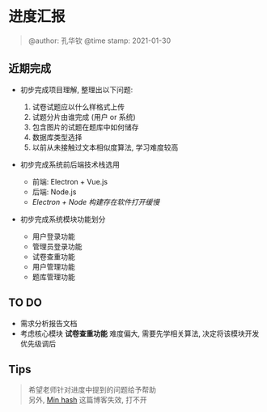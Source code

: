 # 进度汇报
> @author: 孔华钦
> @time stamp: 2021-01-30

## 近期完成

* 初步完成项目理解, 整理出以下问题: 
  1. 试卷试题应以什么样格式上传
  2. 试题分片由谁完成 (用户 or 系统)
  3. 包含图片的试题在题库中如何储存
  4. 数据库类型选择
  5. 以前从未接触过文本相似度算法, 学习难度较高

* 初步完成系统前后端技术栈选用
  * 前端: Electron + Vue.js
  * 后端: Node.js
  * *Electron + Node 构建存在软件打开缓慢*

* 初步完成系统模块功能划分
  * 用户登录功能
  * 管理员登录功能
  * 试卷查重功能
  * 用户管理功能
  * 题库管理功能

## TO DO

* 需求分析报告文档
* 考虑核心模块 **试卷查重功能** 难度偏大, 需要先学相关算法, 决定将该模块开发优先级调后

## Tips
> 希望老师针对进度中提到的问题给予帮助  
> 另外, [Min hash](https://hyunyoung2.github.io/2018/10/11/Min_Hashing/) 这篇博客失效, 打不开